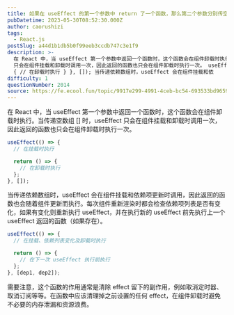 ```yaml
---
title: 如果在 useEffect 的第一个参数中 return 了一个函数，那么第二个参数分别传空数组和传依赖数组，该函数分别是在什么时候执行？
pubDatetime: 2023-05-30T08:52:30.000Z
author: caorushizi
tags:
  - React.js
postSlug: a44d1b1db5b0f99eeb3ccdb747c3e1f9
description: >-
  在 React 中，当 useEffect 第一个参数中返回一个函数时，这个函数会在组件卸载时执行。当传递空数组 [] 时，useEffect
  只会在组件挂载和卸载时调用一次，因此返回的函数也只会在组件卸载时执行一次。 useEffect(() => { // 在挂载时执行 return () =>
  { // 在卸载时执行 } }, []); 当传递依赖数组时，useEffect 会在组件挂载和依
difficulty: 1
questionNumber: 2014
source: https://fe.ecool.fun/topic/9917e299-4991-4ceb-bc54-693533bd9659
---
```


在 React 中，当 useEffect 第一个参数中返回一个函数时，这个函数会在组件卸载时执行。当传递空数组 [] 时，useEffect 只会在组件挂载和卸载时调用一次，因此返回的函数也只会在组件卸载时执行一次。

```js
useEffect(() => {
  // 在挂载时执行

  return () => {
    // 在卸载时执行
  };
}, []);
```

当传递依赖数组时，useEffect 会在组件挂载和依赖项更新时调用，因此返回的函数也会随着组件更新而执行。每次组件重新渲染时都会检查依赖项列表是否有变化，如果有变化则重新执行 useEffect，并在执行新的 useEffect 前先执行上一个 useEffect 返回的函数（如果存在）。

```js
useEffect(() => {
  // 在挂载、依赖列表变化及卸载时执行

  return () => {
    // 在下一次 useEffect 执行前执行
  };
}, [dep1, dep2]);
```

需要注意，这个函数的作用通常是清除 effect 留下的副作用，例如取消定时器、取消订阅等等。在函数中应该清理掉之前设置的任何 effect，在组件卸载时避免不必要的内存泄漏和资源浪费。
